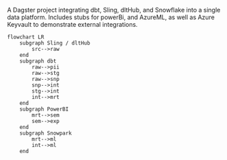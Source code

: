 A Dagster project integrating dbt, Sling, dltHub, and Snowflake into a single data platform.
Includes stubs for powerBi, and AzureML, as well as Azure Keyvault to demonstrate
external integrations.


``` mermaid
flowchart LR
    subgraph Sling / dltHub 
        src-->raw
    end
    subgraph dbt 
        raw-->pii
        raw-->stg
        raw-->snp
        snp-->int
        stg-->int
        int-->mrt
    end
    subgraph PowerBI
        mrt-->sem
        sem-->exp
    end
    subgraph Snowpark
        mrt-->ml
        int-->ml
    end
```